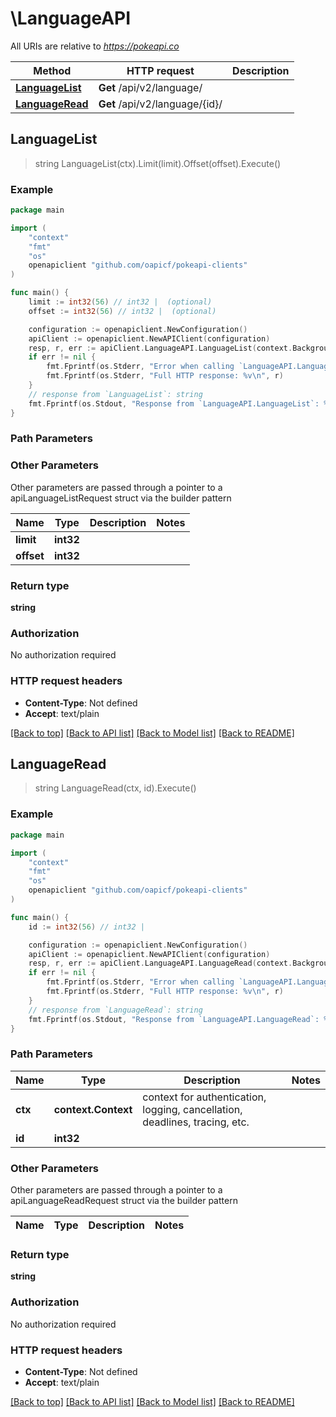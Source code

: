 # \LanguageAPI

All URIs are relative to *https://pokeapi.co*

Method | HTTP request | Description
------------- | ------------- | -------------
[**LanguageList**](LanguageAPI.md#LanguageList) | **Get** /api/v2/language/ | 
[**LanguageRead**](LanguageAPI.md#LanguageRead) | **Get** /api/v2/language/{id}/ | 



## LanguageList

> string LanguageList(ctx).Limit(limit).Offset(offset).Execute()



### Example

```go
package main

import (
	"context"
	"fmt"
	"os"
	openapiclient "github.com/oapicf/pokeapi-clients"
)

func main() {
	limit := int32(56) // int32 |  (optional)
	offset := int32(56) // int32 |  (optional)

	configuration := openapiclient.NewConfiguration()
	apiClient := openapiclient.NewAPIClient(configuration)
	resp, r, err := apiClient.LanguageAPI.LanguageList(context.Background()).Limit(limit).Offset(offset).Execute()
	if err != nil {
		fmt.Fprintf(os.Stderr, "Error when calling `LanguageAPI.LanguageList``: %v\n", err)
		fmt.Fprintf(os.Stderr, "Full HTTP response: %v\n", r)
	}
	// response from `LanguageList`: string
	fmt.Fprintf(os.Stdout, "Response from `LanguageAPI.LanguageList`: %v\n", resp)
}
```

### Path Parameters



### Other Parameters

Other parameters are passed through a pointer to a apiLanguageListRequest struct via the builder pattern


Name | Type | Description  | Notes
------------- | ------------- | ------------- | -------------
 **limit** | **int32** |  | 
 **offset** | **int32** |  | 

### Return type

**string**

### Authorization

No authorization required

### HTTP request headers

- **Content-Type**: Not defined
- **Accept**: text/plain

[[Back to top]](#) [[Back to API list]](../README.md#documentation-for-api-endpoints)
[[Back to Model list]](../README.md#documentation-for-models)
[[Back to README]](../README.md)


## LanguageRead

> string LanguageRead(ctx, id).Execute()



### Example

```go
package main

import (
	"context"
	"fmt"
	"os"
	openapiclient "github.com/oapicf/pokeapi-clients"
)

func main() {
	id := int32(56) // int32 | 

	configuration := openapiclient.NewConfiguration()
	apiClient := openapiclient.NewAPIClient(configuration)
	resp, r, err := apiClient.LanguageAPI.LanguageRead(context.Background(), id).Execute()
	if err != nil {
		fmt.Fprintf(os.Stderr, "Error when calling `LanguageAPI.LanguageRead``: %v\n", err)
		fmt.Fprintf(os.Stderr, "Full HTTP response: %v\n", r)
	}
	// response from `LanguageRead`: string
	fmt.Fprintf(os.Stdout, "Response from `LanguageAPI.LanguageRead`: %v\n", resp)
}
```

### Path Parameters


Name | Type | Description  | Notes
------------- | ------------- | ------------- | -------------
**ctx** | **context.Context** | context for authentication, logging, cancellation, deadlines, tracing, etc.
**id** | **int32** |  | 

### Other Parameters

Other parameters are passed through a pointer to a apiLanguageReadRequest struct via the builder pattern


Name | Type | Description  | Notes
------------- | ------------- | ------------- | -------------


### Return type

**string**

### Authorization

No authorization required

### HTTP request headers

- **Content-Type**: Not defined
- **Accept**: text/plain

[[Back to top]](#) [[Back to API list]](../README.md#documentation-for-api-endpoints)
[[Back to Model list]](../README.md#documentation-for-models)
[[Back to README]](../README.md)

